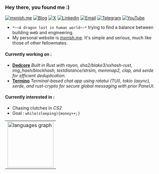 ### Hey there, you found me :)
[![mxnish.me](https://img.shields.io/badge/mxnish.me-6f42c1?style=flat-square&logo=portfolio&logoColor=white)](https://www.mxnish.me)
[![Blog](https://img.shields.io/badge/Blog-F0773A?style=flat-square&logo=firefox-browser&logoColor=white)](https://www.mxnish.me/posts)
[![X](https://img.shields.io/badge/X-000?logo=x&logoColor=white)](https://x.com/manishyoudumb)
[![Linkedin](https://img.shields.io/badge/LinkedIn-0B65C2?style=flat-square&logo=linkedin&logoColor=white)](https://www.linkedin.com/in/mxnish)
[![Email](https://img.shields.io/badge/Email-EA4335?style=flat-square&logo=gmail&logoColor=white)](mailto:mxnish@outlook.in)
[![Telegram](https://img.shields.io/badge/Telegram-0088CC?style=flat-square&logo=telegram&logoColor=white)](https://t.me/keiryoudumb)
[![YouTube](https://img.shields.io/badge/YouTube-FF0000?style=flat-square&logo=youtube&logoColor=white)](https://youtube.com/manishyoudumb)
- `*~~A dragon lost in human world~~*` trying to find a balance between building web and engineering. 
- My personal website is [mxnish.me](https://mxnish.me). It's simple and serious, much like those of other fellowmates.
#### Currently working on :
- [**Dedcore**](https://github.com/manishyoudumb/dedcore)
  *Built in Rust with rayon, sha2/blake3/xxhash-rust, img_hash/blockhash, textdistance/strsim, memmap2, clap, and serde for efficient deduplication.*
- [**Termino**](https://github.com/manishyoudumb/termino)
  *Terminal-based chat app using ratatui (TUI), tokio (async), serde, and rust-crypto for secure global messaging with prior PaneUI.*
#### Currently interested in :
- Chasing clutches in *CS2*
- Goal : `while(sleeping){money++;}`
<div align="left">
  <table>
    <tr>
      <td>
        <img src="https://github-readme-stats.vercel.app/api/top-langs?username=manishyoudumb&locale=en&hide_title=false&layout=compact&card_width=320&langs_count=5&theme=dracula&hide_border=false" height="150" alt="languages graph"/>
      </td>
    </tr>
  </table>
</div>


